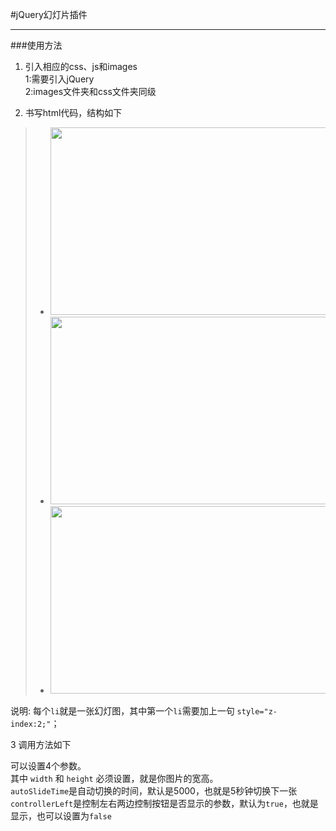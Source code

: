 #jQuery幻灯片插件  


----------

###使用方法

1. 引入相应的css、js和images  
   1:需要引入jQuery  
   2:images文件夹和css文件夹同级

2.  书写html代码，结构如下
> 	<div class="slide-pic">
>         <ul class="slide-viewport">
>             <li style="z-index:2;">
>                 <a href="javascript:void(0);">
>                     <img src="images/sample1.jpg" width="600" height="300" alt="">
>                 </a>
>             </li>
>             <li>
>                 <a href="javascript:void(0);">
>                     <img src="images/sample2.jpg" width="600" height="300" alt="">
>                 </a>
>             </li>
>             <li>
>                 <a href="javascript:void(0);">
>                     <img src="images/sample3.jpg" width="600" height="300" alt="">
>                 </a>
>             </li>
>         </ul>
>     </div>

说明: 每个`li`就是一张幻灯图，其中第一个`li`需要加上一句 `style="z-index:2;"`；

3 调用方法如下
> 	 <script>
>         $(".slide-pic").slidePic({width:600,height:300,autoSlideTime:3000,controllerLeft:true});
>     </script>

可以设置4个参数。  
其中 `width` 和 `height` 必须设置，就是你图片的宽高。  
 `autoSlideTime`是自动切换的时间，默认是5000，也就是5秒钟切换下一张   
 `controllerLeft`是控制左右两边控制按钮是否显示的参数，默认为`true`，也就是显示，也可以设置为`false`